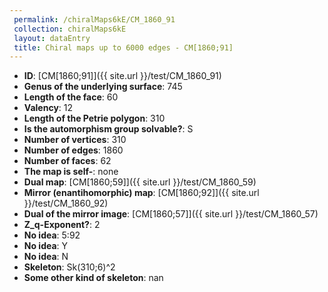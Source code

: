 ```yaml
--- 
 permalink: /chiralMaps6kE/CM_1860_91 
 collection: chiralMaps6kE
 layout: dataEntry
 title: Chiral maps up to 6000 edges - CM[1860;91]
---
```


- **ID**: [CM[1860;91]]({{ site.url }}/test/CM_1860_91)
- **Genus of the underlying surface**: 745
- **Length of the face**: 60
- **Valency**: 12
- **Length of the Petrie polygon**: 310
- **Is the automorphism group solvable?**: S
- **Number of vertices**: 310
- **Number of edges**: 1860
- **Number of faces**: 62
- **The map is self-**: none
- **Dual map**: [CM[1860;59]]({{ site.url }}/test/CM_1860_59)
- **Mirror (enantihomorphic) map**: [CM[1860;92]]({{ site.url }}/test/CM_1860_92)
- **Dual of the mirror image**: [CM[1860;57]]({{ site.url }}/test/CM_1860_57)
- **Z_q-Exponent?**: 2
- **No idea**:  5:92
- **No idea**: Y
- **No idea**: N
- **Skeleton**: Sk(310;6)^2
- **Some other kind of skeleton**: nan
